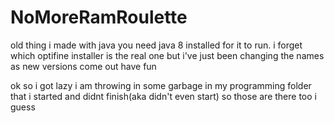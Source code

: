 # NoMoreRamRoulette
old thing i made with java you need java 8 installed for it to run. i forget which optifine installer is the real one but i've just been changing the names as new versions come out have fun




ok so i got lazy i am throwing in some garbage in my programming folder that i started and didnt finish(aka didn't even start) so those are there too i guess
